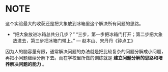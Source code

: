 # NOTE

这个实验最大的收获还是把大象放到冰箱里这个解决所有问题的思路。

* “把大象放进冰箱总共分几步？” “三步，第一步把冰箱门打开；第二步把大象放进去，第三步把冰箱门带上。” — 赵本山、宋丹丹《钟点工》

因为人的脑容量有限，通常解决问题的办法就是把比较复杂的问题分解成小问题，再把小问题继续分解下去。而在学校里所做的训练就是 **建立问题分解的思路和培养解决问题的能力** 。